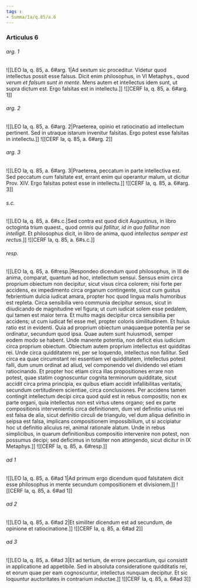 ```yaml
---
tags : 
- Summa/Ia/q.85/a.6
---
```


### Articulus 6

###### arg. 1
![[LEO Ia, q. 85, a. 6#arg. 1|Ad sextum sic proceditur. Videtur quod intellectus possit esse falsus. Dicit enim philosophus, in VI Metaphys., quod *verum et falsum sunt in mente*. Mens autem et intellectus idem sunt, ut supra dictum est. Ergo falsitas est in intellectu.]]
![[CERF Ia, q. 85, a. 6#arg. 1]]

###### arg. 2
![[LEO Ia, q. 85, a. 6#arg. 2|Praeterea, opinio et ratiocinatio ad intellectum pertinent. Sed in utraque istarum invenitur falsitas. Ergo potest esse falsitas in intellectu.]]
![[CERF Ia, q. 85, a. 6#arg. 2]]

###### arg. 3
![[LEO Ia, q. 85, a. 6#arg. 3|Praeterea, peccatum in parte intellectiva est. Sed peccatum cum falsitate est, errant enim qui operantur malum, ut dicitur Prov. XIV. Ergo falsitas potest esse in intellectu.]]
![[CERF Ia, q. 85, a. 6#arg. 3]]

###### s.c.
![[LEO Ia, q. 85, a. 6#s.c.|Sed contra est quod dicit Augustinus, in libro octoginta trium quaest., quod *omnis qui fallitur, id in quo fallitur non intelligit*. Et philosophus dicit, in libro de anima, quod *intellectus semper est rectus*.]]
![[CERF Ia, q. 85, a. 6#s.c.]]

###### resp.
![[LEO Ia, q. 85, a. 6#resp.|Respondeo dicendum quod philosophus, in III de anima, comparat, quantum ad hoc, intellectum sensui. Sensus enim circa proprium obiectum non decipitur, sicut visus circa colorem; nisi forte per accidens, ex impedimento circa organum contingente, sicut cum gustus febrientium dulcia iudicat amara, propter hoc quod lingua malis humoribus est repleta. Circa sensibilia vero communia decipitur sensus, sicut in diiudicando de magnitudine vel figura; ut cum iudicat solem esse pedalem, qui tamen est maior terra. Et multo magis decipitur circa sensibilia per accidens; ut cum iudicat fel esse mel, propter coloris similitudinem. Et huius ratio est in evidenti. Quia ad proprium obiectum unaquaeque potentia per se ordinatur, secundum quod ipsa. Quae autem sunt huiusmodi, semper eodem modo se habent. Unde manente potentia, non deficit eius iudicium circa proprium obiectum. Obiectum autem proprium intellectus est quidditas rei. Unde circa quidditatem rei, per se loquendo, intellectus non fallitur. Sed circa ea quae circumstant rei essentiam vel quidditatem, intellectus potest falli, dum unum ordinat ad aliud, vel componendo vel dividendo vel etiam ratiocinando. Et propter hoc etiam circa illas propositiones errare non potest, quae statim cognoscuntur cognita terminorum quidditate, sicut accidit circa prima principia, ex quibus etiam accidit infallibilitas veritatis, secundum certitudinem scientiae, circa conclusiones. Per accidens tamen contingit intellectum decipi circa quod quid est in rebus compositis; non ex parte organi, quia intellectus non est virtus utens organo; sed ex parte compositionis intervenientis circa definitionem, dum vel definitio unius rei est falsa de alia, sicut definitio circuli de triangulo, vel dum aliqua definitio in seipsa est falsa, implicans compositionem impossibilium, ut si accipiatur hoc ut definitio alicuius rei, animal rationale alatum. Unde in rebus simplicibus, in quarum definitionibus compositio intervenire non potest, non possumus decipi; sed deficimus in totaliter non attingendo, sicut dicitur in IX Metaphys.]]
![[CERF Ia, q. 85, a. 6#resp.]]

###### ad 1
![[LEO Ia, q. 85, a. 6#ad 1|Ad primum ergo dicendum quod falsitatem dicit esse philosophus in mente secundum compositionem et divisionem.]]
![[CERF Ia, q. 85, a. 6#ad 1]]

###### ad 2
![[LEO Ia, q. 85, a. 6#ad 2|Et similiter dicendum est ad secundum, de opinione et ratiocinatione.]]
![[CERF Ia, q. 85, a. 6#ad 2]]

###### ad 3
![[LEO Ia, q. 85, a. 6#ad 3|Et ad tertium, de errore peccantium, qui consistit in applicatione ad appetibile. Sed in absoluta consideratione quidditatis rei, et eorum quae per eam cognoscuntur, intellectus nunquam decipitur. Et sic loquuntur auctoritates in contrarium inductae.]]
![[CERF Ia, q. 85, a. 6#ad 3]]


